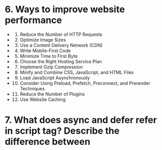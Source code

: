 # 6. Ways to improve website performance

- 1. Reduce the Number of HTTP Requests
- 2. Optimize Image Sizes
- 3. Use a Content Delivery Network (CDN)
- 4. Write Mobile-First Code
- 5. Minimize Time to First Byte
- 6. Choose the Right Hosting Service Plan
- 7. Implement Gzip Compression
- 8. Minify and Combine CSS, JavaScript, and HTML Files
- 9. Load JavaScript Asynchronously
- 10. Consider Using Preload, Prefetch, Preconnect, and Prerender Techniques
- 11. Reduce the Number of Plugins
- 12. Use Website Caching

# 7. What does async and defer refer in script tag? Describe the difference between <script>, <script async> and <script defer>

- **script**

<img src = './assets/images/simple_script.png' />

- **script async**

<img src = './assets/images/async.png' />

- **script defer**

<img src = './assets/images/defer.png' />

# 18. What is an iframe and how it works?

The **"iframe"** tag defines a rectangular region within the document in which the browser can display a separate document, including scrollbars and borders.

The iframe is basically used to show a webpage (videos, maps, presentations) inside the current web page. The "src" attribute is used to specify the URL of the document that occupies the iframe.

```html
<iframe src="https://someDoc.html" height="200" width="400" loading="lazy"> </iframe>
```

# 19 Explain the use of rel="nofollow", rel="noreferrer", rel="noopener" attribute?

**rel** attribute specifies the relationship between the current document and the linked document.

**The noreferrer** is rel attribute of the <a>, <area>, and <form> elements instructs the browser, when navigating to the target resource, to omit the Referer header and otherwise leak no referrer information — and additionally to behave as if the noopener keyword were also specified.

**The noopener** is rel attribute of the <a>, <area>, and <form> elements instructs the browser to navigate to the target resource without granting the new browsing context access to the document that opened it — by not setting the _Window.opener_ property on the opened window (it returns null).

**The nofollow** keyword tells search engine spiders to ignore the link relationship.

# 21. What does CORS stand for and what issue does it address?

**Cross-Origin Resource Sharing (CORS)** is a protocol that enables scripts running on a browser client to interact with resources from a different origin.

_"other origins"_ means the URL being accessed differs from the location that the JavaScript is running from, by having:

- a different scheme (HTTP or HTTPS)
- a different domain
- a different port

- _Step 1_: client (browser) request

  When the browser is making a cross-origin request, the browser adds an Origin header with the current _origin_ (scheme, host, and port).

- _Step 2_: server response

  On the server side, when a server sees this header, and wants to allow access, it needs to add an Access-Control-Allow-Origin header to the response specifying the requesting origin (or \* to allow any origin.)

- _Step 3_: browser receives response

  When the browser sees this response with an appropriate _Access-Control-Allow-Origin_ header, the browser allows the response data to be shared with the client site.
